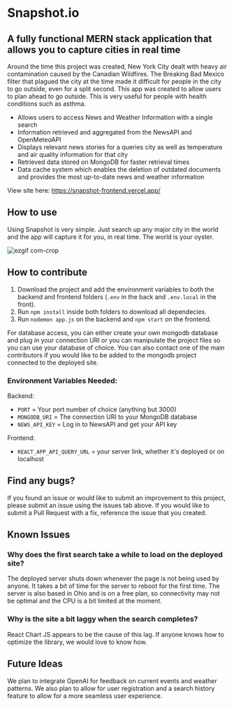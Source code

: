 # Snapshot.io

## A fully functional MERN stack application that allows you to capture cities in real time

Around the time this project was created, New York City dealt with heavy air contamination caused by the Canadian Wildfires. The Breaking Bad Mexico filter that plagued the city at the time made it difficult for people in the city to go outside, even for a split second.
This app was created to allow users to plan ahead to go outside. This is very useful for people with health conditions such as asthma.

* Allows users to access News and Weather Information with a single search
* Information retrieved and aggregated from the NewsAPI and OpenMeteoAPI
* Displays relevant news stories for a queries city as well as temperature and air quality information for that city
* Retrieved data stored on MongoDB for faster retrieval times
* Data cache system which enables the deletion of outdated documents and provides the most up-to-date news and weather information


View site here: https://snapshot-frontend.vercel.app/

## How to use

Using Snapshot is very simple. Just search up any major city in the world and the app will capture it for you, in real time. The world is your oyster.

![ezgif com-crop](https://github.com/Sajid2001/real-time-app/assets/60523377/3a665421-3b2d-4778-bb6c-f8991eb98b3a)

## How to contribute

1. Download the project and add the environment variables to both the backend and frontend folders (```.env``` in the back and ```.env.local``` in the front). 
2. Run ```npm install``` inside both folders to download all dependecies. 
3. Run ```nodemon app.js``` on the backend and ```npm start``` on the frontend.

For database access, you can either create your own mongodb database and plug in your connection URI or you can manipulate the project files so you can use your database of choice. You can also contact one of the main contributors if you would like to be added to the mongodb project connected to the deployed site.

### Environment Variables Needed:
Backend: 
* ```PORT``` = Your port number of choice (anything but 3000)
* ```MONGODB_URI``` = The connection URI to your MongoDB database
* ```NEWS_API_KEY``` = Log in to NewsAPI and get your API key

Frontend:
* ```REACT_APP_API_QUERY_URL``` = your server link, whether it's deployed or on localhost

## Find any bugs?

If you found an issue or would like to submit an improvement to this project, please submit an issue using the issues tab above. If you would like to submit a Pull Request with a fix, reference the issue that you created.

## Known Issues

### Why does the first search take a while to load on the deployed site?

The deployed server shuts down whenever the page is not being used by anyone. It takes a bit of time for the server to reboot for the first time. The server is also based in Ohio and is on a free plan, so connectivity may not be optimal and the CPU is a bit limited at the moment.

### Why is the site a bit laggy when the search completes?

React Chart JS appears to be the cause of this lag. If anyone knows how to optimize the library, we would love to know how.

## Future Ideas

We plan to integrate OpenAI for feedback on current events and weather patterns. We also plan to allow for user registration and a search history feature to allow for a more seamless user experience.


